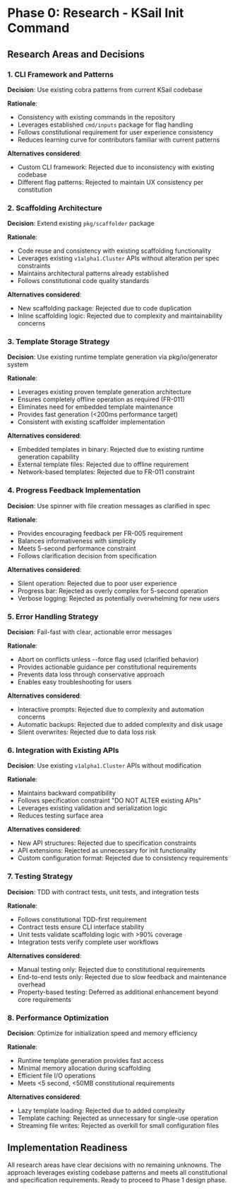 # Phase 0: Research - KSail Init Command

## Research Areas and Decisions

### 1. CLI Framework and Patterns

**Decision**: Use existing cobra patterns from current KSail codebase

**Rationale**:
- Consistency with existing commands in the repository
- Leverages established `cmd/inputs` package for flag handling
- Follows constitutional requirement for user experience consistency
- Reduces learning curve for contributors familiar with current patterns

**Alternatives considered**:
- Custom CLI framework: Rejected due to inconsistency with existing codebase
- Different flag patterns: Rejected to maintain UX consistency per constitution

### 2. Scaffolding Architecture

**Decision**: Extend existing `pkg/scaffolder` package

**Rationale**:
- Code reuse and consistency with existing scaffolding functionality
- Leverages existing `v1alpha1.Cluster` APIs without alteration per spec constraints
- Maintains architectural patterns already established
- Follows constitutional code quality standards

**Alternatives considered**:
- New scaffolding package: Rejected due to code duplication
- Inline scaffolding logic: Rejected due to complexity and maintainability concerns

### 3. Template Storage Strategy

**Decision**: Use existing runtime template generation via pkg/io/generator system

**Rationale**:

- Leverages existing proven template generation architecture
- Ensures completely offline operation as required (FR-011)
- Eliminates need for embedded template maintenance
- Provides fast generation (<200ms performance target)
- Consistent with existing scaffolder implementation

**Alternatives considered**:

- Embedded templates in binary: Rejected due to existing runtime generation capability
- External template files: Rejected due to offline requirement
- Network-based templates: Rejected due to FR-011 constraint

### 4. Progress Feedback Implementation

**Decision**: Use spinner with file creation messages as clarified in spec

**Rationale**:
- Provides encouraging feedback per FR-005 requirement
- Balances informativeness with simplicity
- Meets 5-second performance constraint
- Follows clarification decision from specification

**Alternatives considered**:
- Silent operation: Rejected due to poor user experience
- Progress bar: Rejected as overly complex for 5-second operation
- Verbose logging: Rejected as potentially overwhelming for new users

### 5. Error Handling Strategy

**Decision**: Fail-fast with clear, actionable error messages

**Rationale**:
- Abort on conflicts unless --force flag used (clarified behavior)
- Provides actionable guidance per constitutional requirements
- Prevents data loss through conservative approach
- Enables easy troubleshooting for users

**Alternatives considered**:
- Interactive prompts: Rejected due to complexity and automation concerns
- Automatic backups: Rejected due to added complexity and disk usage
- Silent overwrites: Rejected due to data loss risk

### 6. Integration with Existing APIs

**Decision**: Use existing `v1alpha1.Cluster` APIs without modification

**Rationale**:
- Maintains backward compatibility
- Follows specification constraint "DO NOT ALTER existing APIs"
- Leverages existing validation and serialization logic
- Reduces testing surface area

**Alternatives considered**:
- New API structures: Rejected due to specification constraints
- API extensions: Rejected as unnecessary for init functionality
- Custom configuration format: Rejected due to consistency requirements

### 7. Testing Strategy

**Decision**: TDD with contract tests, unit tests, and integration tests

**Rationale**:
- Follows constitutional TDD-first requirement
- Contract tests ensure CLI interface stability
- Unit tests validate scaffolding logic with >90% coverage
- Integration tests verify complete user workflows

**Alternatives considered**:
- Manual testing only: Rejected due to constitutional requirements
- End-to-end tests only: Rejected due to slow feedback and maintenance overhead
- Property-based testing: Deferred as additional enhancement beyond core requirements

### 8. Performance Optimization

**Decision**: Optimize for initialization speed and memory efficiency

**Rationale**:

- Runtime template generation provides fast access
- Minimal memory allocation during scaffolding
- Efficient file I/O operations
- Meets <5 second, <50MB constitutional requirements

**Alternatives considered**:

- Lazy template loading: Rejected due to added complexity
- Template caching: Rejected as unnecessary for single-use operation
- Streaming file writes: Rejected as overkill for small configuration files

## Implementation Readiness

All research areas have clear decisions with no remaining unknowns. The approach leverages existing codebase patterns and meets all constitutional and specification requirements. Ready to proceed to Phase 1 design phase.
